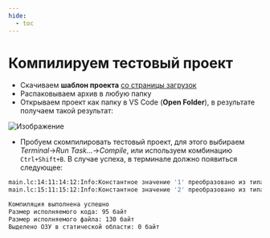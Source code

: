 ```yaml
---
hide:
  - toc
---
```

# Компилируем тестовый проект

- Скачиваем **шаблон проекта** [со страницы загрузок](/downloads/)
- Распаковываем архив в любую папку
- Открываем проект как папку в VS Code (**Open Folder**), в результате получаем такой результат:  
  
![Изображение](/files/project_template/1.PNG)

 - Пробуем скомпилировать тестовый проект, для этого выбираем *Terminal*→*Run Task...*→*Compile*, или используем комбинацию `Ctrl+Shift+B`. В случае успеха, в терминале должно появиться следующее:
```bash
main.lc:14:11:14:12:Info:Константное значение '1' преобразовано из типа 'sbyte' в 'int'
main.lc:15:11:15:12:Info:Константное значение '2' преобразовано из типа 'sbyte' в 'int'

Компиляция выполнена успешно
Размер исполняемого кода: 95 байт
Размер исполняемого файла: 130 байт
Выделено ОЗУ в статической области: 0 байт
```